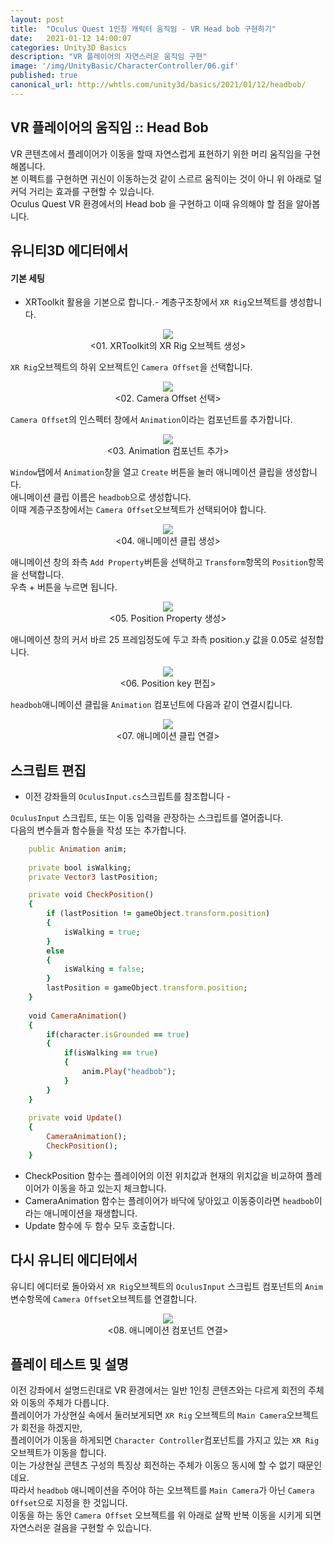 ```yaml
---
layout: post
title:  "Oculus Quest 1인칭 캐릭터 움직임 - VR Head bob 구현하기"
date:   2021-01-12 14:00:07
categories: Unity3D Basics
description: "VR 플레이어의 자연스러운 움직임 구현"
image: '/img/UnityBasic/CharacterController/06.gif'
published: true
canonical_url: http://whtls.com/unity3d/basics/2021/01/12/headbob/
---
```


## VR 플레이어의 움직임 :: Head Bob
VR 콘텐츠에서 플레이어가 이동을 할때 자연스럽게 표현하기 위한 머리 움직임을 구현해봅니다.  
본 이펙트를 구현하면 귀신이 이동하는것 같이 스르르 움직이는 것이 아니 위 아래로 덜커덕 거리는 효과를 구현할 수 있습니다.  
Oculus Quest VR 환경에서의 Head bob 을 구현하고 이때 유의해야 할 점을 알아봅니다.  
  
## 유니티3D 에디터에서  
#### 기본 세팅
- XRToolkit 활용을 기본으로 합니다.-
계층구조창에서 `XR Rig`오브젝트를 생성합니다.  
<p align="center"><img src="/img/UnityBasic/OculusQuest/headbob/01.PNG"><br/>
<01. XRToolkit의 XR Rig 오브젝트 생성></p>  

`XR Rig`오브젝트의 하위 오브젝트인 `Camera Offset`을 선택합니다.  
<p align="center"><img src="/img/UnityBasic/OculusQuest/headbob/02.PNG"><br/>
<02. Camera Offset 선택></p>  

`Camera Offset`의 인스펙터 창에서 `Animation`이라는 컴포넌트를 추가합니다.  
<p align="center"><img src="/img/UnityBasic/OculusQuest/headbob/03.PNG"><br/>
<03. Animation 컴포넌트 추가></p>  

`Window`탭에서 `Animation`창을 열고 `Create` 버튼을 눌러 애니메이션 클립을 생성합니다.  
애니메이션 클립 이름은 `headbob`으로 생성합니다.  
이때 계층구조창에서는 `Camera Offset`오브젝트가 선택되어야 합니다.  
<p align="center"><img src="/img/UnityBasic/OculusQuest/headbob/04.PNG"><br/>
<04. 애니메이션 클립 생성></p>  

애니메이션 창의 좌측 `Add Property`버튼을 선택하고 `Transform`항목의 `Position`항목을 선택합니다.  
우측 + 버튼을 누르면 됩니다.  
<p align="center"><img src="/img/UnityBasic/OculusQuest/headbob/05.PNG"><br/>
<05. Position Property 생성></p>  

애니메이션 창의 커서 바르 25 프레임정도에 두고 좌측 position.y 값을 0.05로 설정합니다.  
<p align="center"><img src="/img/UnityBasic/OculusQuest/headbob/06.PNG"><br/>
<06. Position key 편집></p>  

`headbob`애니메이션 클립을 `Animation` 컴포넌트에 다음과 같이 연결시킵니다.  
<p align="center"><img src="/img/UnityBasic/OculusQuest/headbob/07.PNG"><br/>
<07. 애니메이션 클립 연결></p>  


## 스크립트 편집
  
- 이전 강좌들의 `OculusInput.cs`스크립트를 참조합니다 -
  
`OculusInput` 스크립트, 또는 이동 입력을 관장하는 스크립트를 열어줍니다.  
다음의 변수들과 함수들을 작성 또는 추가합니다.  

```ruby
    public Animation anim;
    
    private bool isWalking;
    private Vector3 lastPosition;

    private void CheckPosition()
    {
        if (lastPosition != gameObject.transform.position)
        {
            isWalking = true;
        }
        else
        {
            isWalking = false;
        }
        lastPosition = gameObject.transform.position;
    }
    
    void CameraAnimation()
    {
        if(character.isGrounded == true)
        {
            if(isWalking == true)
            {
                anim.Play("headbob");
            }
        }
    }
    
    private void Update()
    {
        CameraAnimation();
        CheckPosition();
    }
```

* CheckPosition 함수는 플레이어의 이전 위치값과 현재의 위치값을 비교하여 플레이어가 이동을 하고 있는지 체크합니다.  
* CameraAnimation 함수는 플레이어가 바닥에 닿아있고 이동중이라면 `headbob`이라는 애니메이션을 재생합니다.  
* Update 함수에 두 함수 모두 호출합니다.  

## 다시 유니티 에디터에서
유니티 에디터로 돌아와서 `XR Rig`오브젝트의 `OculusInput` 스크립트 컴포넌트의 `Anim`변수항목에 `Camera Offset`오브젝트를 연결합니다.
<p align="center"><img src="/img/UnityBasic/OculusQuest/headbob/08.PNG"><br/>
<08. 애니메이션 컴포넌트 연결></p>  

## 플레이 테스트 및 설명
이전 강좌에서 설명드린대로 VR 환경에서는 일반 1인칭 콘텐츠와는 다르게 회전의 주체와 이동의 주체가 다릅니다.  
플레이어가 가상현실 속에서 둘러보게되면 `XR Rig` 오브젝트의 `Main Camera`오브젝트가 회전을 하겠지만,  
플레이어가 이동을 하게되면 `Character Controller`컴포넌트를 가지고 있는 `XR Rig` 오브젝트가 이동을 합니다.  
이는 가상현실 콘텐츠 구성의 특징상 회전하는 주체가 이동으 동시에 할 수 없기 때문인데요.  
따라서 `headbob` 애니메이션을 주어야 하는 오브젝트를 `Main Camera`가 아닌 `Camera Offset`으로 지정을 한 것입니다.  
이동을 하는 동안 `Camera Offset` 오브젝트를 위 아래로 살짝 반복 이동을 시키게 되면 자연스러운 걸음을 구현할 수 있습니다.  

